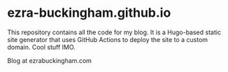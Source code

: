 # ezra-buckingham.github.io

This repository contains all the code for my blog. It is a Hugo-based static site generator that uses GitHub Actions to deploy the site to a custom domain. Cool stuff IMO.

Blog at ezrabuckingham.com
